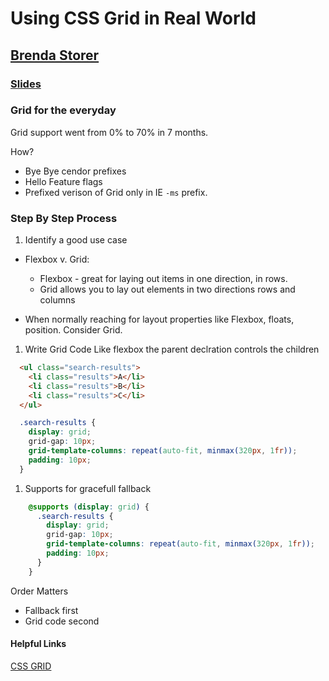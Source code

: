 # Using CSS Grid in Real World

## [Brenda Storer](https://twitter.com/brendamarienyc)

### [Slides](http://brendastorer.com/presentations/2017-10-CSSDevConf/assets/player/KeynoteDHTMLPlayer.html#0)

### Grid for the everyday

Grid support went from 0% to 70% in 7 months.

How?

* Bye Bye cendor prefixes
* Hello Feature flags
* Prefixed verison of Grid only in IE `-ms` prefix.

### Step By Step Process

1. Identify a good use case

* Flexbox v. Grid:
  * Flexbox - great for laying out items in one direction, in rows.
  * Grid allows you to lay out elements in two directions rows and columns

* When normally reaching for layout properties like Flexbox, floats, position. Consider Grid.

1. Write Grid Code
  Like flexbox the parent declration controls the children

```html
  <ul class="search-results">
    <li class="results">A</li>
    <li class="results">B</li>
    <li class="results">C</li>
  </ul>
```

```css
  .search-results {
    display: grid;
    grid-gap: 10px;
    grid-template-columns: repeat(auto-fit, minmax(320px, 1fr));
    padding: 10px;
  }
```

1. Supports for gracefull fallback

```css
    @supports (display: grid) {
      .search-results {
        display: grid;
        grid-gap: 10px;
        grid-template-columns: repeat(auto-fit, minmax(320px, 1fr));
        padding: 10px;
      }
    }
```

Order Matters

* Fallback first
* Grid code second

#### Helpful Links

[CSS GRID](https://www.heartinternet.uk/blog/fearless-guide-using-css-grid-today/)